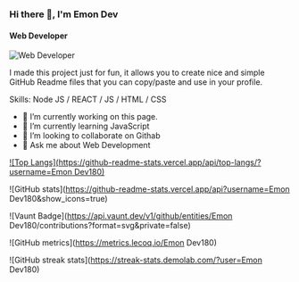### Hi there 👋, I'm Emon Dev
#### Web Developer
![Web Developer](https://arturssmirnovs.github.io/github-profile-readme-generator/images/banner.png)

I made this project just for fun, it allows you to create nice and simple GitHub Readme files that you can copy/paste and use in your profile.

Skills: Node JS / REACT / JS / HTML / CSS

- 🔭 I’m currently working on this page. 
- 🌱 I’m currently learning JavaScript 
- 👯 I’m looking to collaborate on Githab 
- 💬 Ask me about Web Development 


 

[![Top Langs](https://github-readme-stats.vercel.app/api/top-langs/?username=Emon Dev180)](https://github.com/anuraghazra/github-readme-stats)

![GitHub stats](https://github-readme-stats.vercel.app/api?username=Emon Dev180&show_icons=true)  

![Vaunt Badge](https://api.vaunt.dev/v1/github/entities/Emon Dev180/contributions?format=svg&private=false)  

![GitHub metrics](https://metrics.lecoq.io/Emon Dev180)  

![GitHub streak stats](https://streak-stats.demolab.com/?user=Emon Dev180)  

